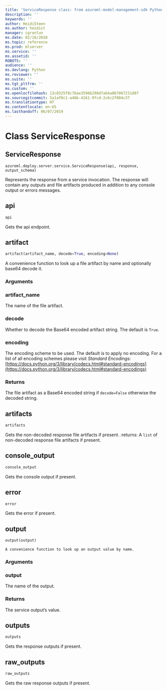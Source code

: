 ```yaml
---
title: 'ServiceResponse class: from azureml-model-management-sdk Python module in Machine Learning Server'
description: ''
keywords: ''
author: HeidiSteen
ms.author: heidist
manager: cgronlun
ms.date: 02/16/2018
ms.topic: reference
ms.prod: mlserver
ms.service: ''
ms.assetid: ''
ROBOTS: ''
audience: ''
ms.devlang: Python
ms.reviewer: ''
ms.suite: ''
ms.tgt_pltfrm: ''
ms.custom: ''
ms.openlocfilehash: 13c8325f8c7bae35966298d7ab4a867067231d8f
ms.sourcegitcommit: 5a1af0c1-a46b-4161-9fcd-2c6c2f004c37
ms.translationtype: HT
ms.contentlocale: en-US
ms.lasthandoff: 06/07/2019
---
```

# <a name="class-serviceresponse"></a>Class ServiceResponse


## <a name="serviceresponse"></a>ServiceResponse



```
azureml.deploy.server.service.ServiceResponse(api, response, output_schema)
```




Represents the response from a service invocation. The response will contain any outputs and file artifacts produced in addition to any console output or errors messages.



## <a name="api"></a>api

```python
api
```




Gets the api endpoint.



## <a name="artifact"></a>artifact

```python
artifact(artifact_name, decode=True, encoding=None)
```




A convenience function to look up a file artifact by name and optionally base64 decode it.


### <a name="arguments"></a>Arguments


### <a name="artifactname"></a>artifact_name

The name of the file artifact.


### <a name="decode"></a>decode

Whether to decode the Base64 encoded artifact string. The default is `True`.


### <a name="encoding"></a>encoding

The encoding scheme to be used. The default is to apply no encoding. For a list of all encoding schemes please visit *Standard Encodings:*
[https://docs.python.org/3/library/codecs.html#standard-encodings](https://docs.python.org/3/library/codecs.html#standard-encodings)


### <a name="returns"></a>Returns

The file artifact as a Base64 encoded string if `decode=False` otherwise the decoded string.



## <a name="artifacts"></a>artifacts

```python
artifacts
```




Gets the non-decoded response file artifacts if present.
:returns: A `list` of non-decoded response file artifacts if present.



## <a name="consoleoutput"></a>console_output

```python
console_output
```




Gets the console output if present.



## <a name="error"></a>error 

```python
error
```




Gets the error if present.



## <a name="output"></a>output

```python
output(output)
```




    A convenience function to look up an output value by name.


### <a name="arguments"></a>Arguments


### <a name="output"></a>output

The name of the output.


### <a name="returns"></a>Returns

The service output’s value.



## <a name="outputs"></a>outputs

```python
outputs
```




Gets the response outputs if present.



## <a name="rawoutputs"></a>raw_outputs

```python
raw_outputs
```




Gets the raw response outputs if present.
